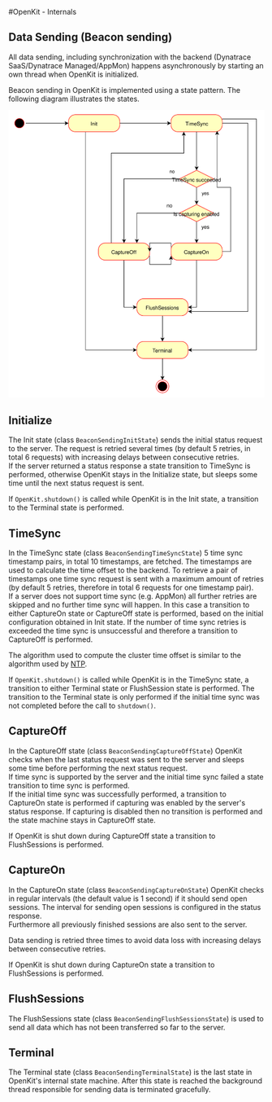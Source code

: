 #OpenKit - Internals

## Data Sending (Beacon sending)

All data sending, including synchronization with the backend (Dynatrace SaaS/Dynatrace Managed/AppMon)
happens asynchronously by starting an own thread when OpenKit is initialized.  

Beacon sending in OpenKit is implemented using a state pattern. The following 
diagram illustrates the states.

![diagram](./pics/OpenKit-state_diagram.svg)

## Initialize

The Init state (class `BeaconSendingInitState`) sends the initial status request to the server.
The request is retried several times (by default 5 retries, in total 6 requests) with increasing
delays between consecutive retries.  
If the server returned a status response a state transition to TimeSync is performed, otherwise
OpenKit stays in the Initialize state, but sleeps some time until the next status request is sent. 
 
If `OpenKit.shutdown()` is called while OpenKit is in the Init state, 
a transition to the Terminal state is performed.

## TimeSync

In the TimeSync state (class `BeaconSendingTimeSyncState`) 5 time sync timestamp pairs, in total
10 timestamps, are fetched. The timestamps are used to calculate the time offset to the backend. 
To retrieve a pair of timestamps one time sync request is sent with a maximum amount of retries 
(by default 5 retries, therefore in total 6 requests for one timestamp pair).  
If a server does not support time sync (e.g. AppMon) all further retries are skipped and no 
further time sync will happen.  In this case a transition to either CaptureOn state or CaptureOff 
state is performed, based on the initial configuration obtained in Init state.
If the number of time sync retries is exceeded the time sync is unsuccessful and therefore a
transition to CaptureOff is performed.
 
The algorithm used to compute the cluster time offset is similar to the algorithm used by 
[NTP](https://en.wikipedia.org/wiki/Network_Time_Protocol#Clock_synchronization_algorithm).

If `OpenKit.shutdown()` is called while OpenKit is in the TimeSync state, a transition to either 
Terminal state or FlushSession state is performed. The transition to the Terminal state 
is only performed if the initial time sync was not completed before the call to `shutdown()`.

## CaptureOff

In the CaptureOff state (class `BeaconSendingCaptureOffState`) OpenKit checks when the last
status request was sent to the server and sleeps some time before performing the next status
request.  
If time sync is supported by the server and the initial time sync failed a state transition
to time sync is performed.  
If the initial time sync was successfully performed, a transition to CaptureOn state is performed
if capturing was enabled by the server's status response. If capturing is disabled
then no transition is performed and the state machine stays in CaptureOff state.  

If OpenKit is shut down during CaptureOff state a transition to FlushSessions is performed.

## CaptureOn

In the CaptureOn state (class `BeaconSendingCaptureOnState`) OpenKit checks in regular intervals
(the default value is 1 second) if it should send open sessions. The interval for sending
open sessions is configured in the status response.  
Furthermore all previously finished sessions are also sent to the server.  

Data sending is retried three times to avoid data loss with increasing delays between consecutive
retries.

If OpenKit is shut down during CaptureOn state a transition to FlushSessions is performed.

## FlushSessions

The FlushSessions state (class `BeaconSendingFlushSessionsState`) is used to send all
data which has not been transferred so far to the server.

## Terminal

The Terminal state (class `BeaconSendingTerminalState`) is the last state in OpenKit's internal 
state machine. After this state is reached the background thread responsible for sending data 
is terminated gracefully.
